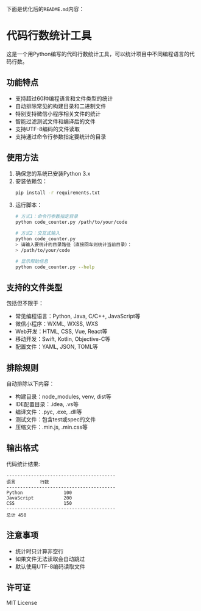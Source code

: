 下面是优化后的`README.md`内容：

# 代码行数统计工具

这是一个用Python编写的代码行数统计工具，可以统计项目中不同编程语言的代码行数。

## 功能特点

- 支持超过60种编程语言和文件类型的统计
- 自动排除常见的构建目录和二进制文件
- 特别支持微信小程序相关文件的统计
- 智能过滤测试文件和编译后的文件
- 支持UTF-8编码的文件读取
- 支持通过命令行参数指定要统计的目录

## 使用方法

1. 确保您的系统已安装Python 3.x
2. 安装依赖包：
    ```bash
    pip install -r requirements.txt
    ```
3. 运行脚本：
    ```bash
    # 方式1：命令行参数指定目录
    python code_counter.py /path/to/your/code

    # 方式2：交互式输入
    python code_counter.py
    > 请输入要统计的目录路径（直接回车则统计当前目录）：
    > /path/to/your/code

    # 显示帮助信息
    python code_counter.py --help
    ```

## 支持的文件类型

包括但不限于：
- 常见编程语言：Python, Java, C/C++, JavaScript等
- 微信小程序：WXML, WXSS, WXS
- Web开发：HTML, CSS, Vue, React等
- 移动开发：Swift, Kotlin, Objective-C等
- 配置文件：YAML, JSON, TOML等

## 排除规则

自动排除以下内容：
- 构建目录：node_modules, venv, dist等
- IDE配置目录：.idea, .vs等
- 编译文件：.pyc, .exe, .dll等
- 测试文件：包含test或spec的文件
- 压缩文件：.min.js, .min.css等

## 输出格式

代码统计结果:
```
----------------------------------------
语言         行数
----------------------------------------
Python               100
JavaScript           200
CSS                  150
----------------------------------------
总计 450
```

## 注意事项

- 统计时只计算非空行
- 如果文件无法读取会自动跳过
- 默认使用UTF-8编码读取文件

## 许可证

MIT License
